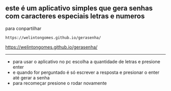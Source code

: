 este é um aplicativo simples que gera senhas com caracteres especiais letras e numeros
--------------------------------------------------------------------------------------------

para conpartilhar

    
    https://welintongomes.github.io/gerasenha/


https://welintongomes.github.io/gerasenha/


------------------------------------------------------------------------------------------  
* para usar o aplicativo no pc escolha a quantidade de letras e presione enter 
* e quando for perguntado é só escrever a resposta e presionar o enter até gerar a senha
* para recomeçar presione o rodar novamente
